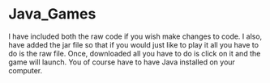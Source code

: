 Java_Games
==========
I have included both the raw code if you wish make changes to code. I also, have added the jar file so that if you would just like to play it all you have to do is the raw file. Once, downloaded all you have to do is click on it and the game will launch. You of course have to have Java installed on your computer.
